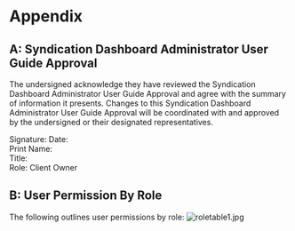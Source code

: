 # Appendix

## A: Syndication Dashboard Administrator User Guide Approval
The undersigned acknowledge they have reviewed the Syndication Dashboard Administrator User Guide Approval and agree with the summary of information it presents. Changes to this Syndication Dashboard Administrator User Guide Approval will be coordinated with and approved by the undersigned or their designated representatives.


Signature:		Date:	
Print Name:			
Title:			
Role:	Client Owner		

 
## B: User Permission By Role
  
The following outlines user permissions by role:
![roletable1.jpg](https://bitbucket.org/repo/X7nKza/images/797300669-roletable1.jpg)
